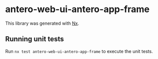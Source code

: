 # antero-web-ui-antero-app-frame

This library was generated with [Nx](https://nx.dev).

## Running unit tests

Run `nx test antero-web-ui-antero-app-frame` to execute the unit tests.

